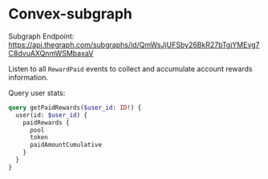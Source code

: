 # Convex-subgraph

Subgraph Endpoint: https://api.thegraph.com/subgraphs/id/QmWsJjUFSby26BkR27bTgjYMEvg7C8dvuAXQnmWSMbaxaV

Listen to all `RewardPaid` events to collect and accumulate account rewards information.

Query user stats:

```graphql
query getPaidRewards($user_id: ID!) {
  user(id: $user_id) {
    paidRewards {
      pool
      token
      paidAmountCumulative
    }
  }
}
```
